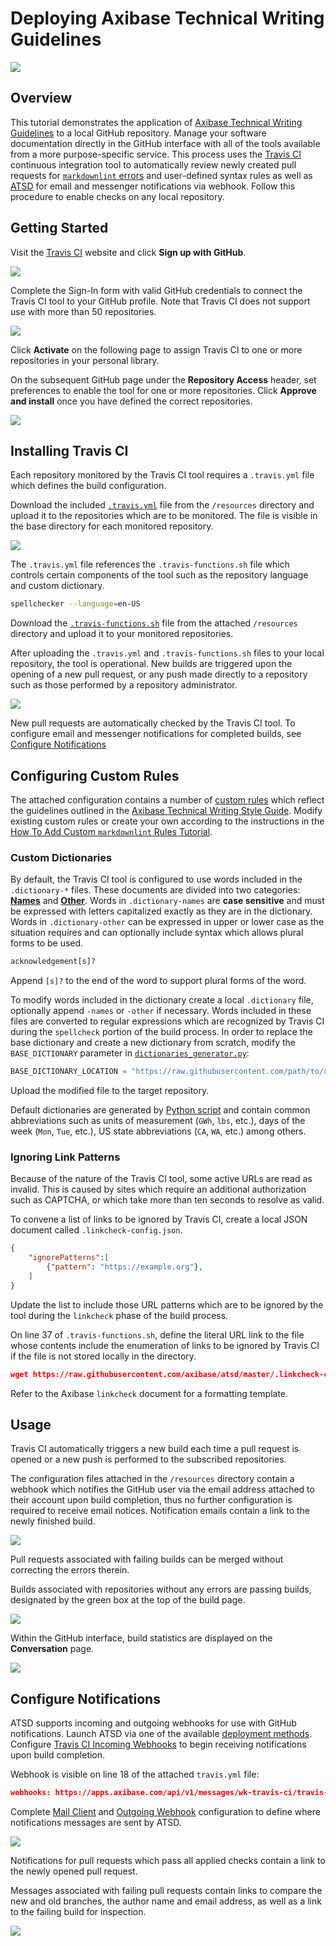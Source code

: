 # Deploying Axibase Technical Writing Guidelines

![](./images/travis-workflow.png)

## Overview

This tutorial demonstrates the application of [Axibase Technical Writing Guidelines](../workshop/technical-writing.md) to a local GitHub repository. Manage your software documentation directly in the GitHub interface with all of the tools available from a more purpose-specific service. This process uses the [Travis CI](https://docs.travis-ci.com/) continuous integration tool to automatically review newly created pull requests for [`markdownlint` errors](https://github.com/markdownlint/markdownlint/blob/master/docs/RULES.md#rules) and user-defined syntax rules as well as [ATSD](https://axibase.com/docs/atsd/) for email and messenger notifications via webhook. Follow this procedure to enable checks on any local repository.

## Getting Started

Visit the [Travis CI](https://travis-ci.com/) website and click **Sign up with GitHub**.

![](./images/sign-up.png)

Complete the Sign-In form with valid GitHub credentials to connect the Travis CI tool to your GitHub profile. Note that Travis CI does not support use with more than 50 repositories.

![](./images/sign-in.png)

Click **Activate** on the following page to assign Travis CI to one or more repositories in your personal library.

On the subsequent GitHub page under the **Repository Access** header, set preferences to enable the tool for one or more repositories. Click **Approve and install** once you have defined the correct repositories.

![](./images/approve-and-install-2.png)

## Installing Travis CI

Each repository monitored by the Travis CI tool requires a `.travis.yml` file which defines the build configuration.

Download the included [`.travis.yml`](./resources/.travis.yml) file from the `/resources` directory and upload it to the repositories which are to be monitored. The file is visible in the base directory for each monitored repository.

![](./images/travis-file-dir.png)

The `.travis.yml` file references the `.travis-functions.sh` file which controls certain components of the tool such as the repository language and custom dictionary.

```sh
spellchecker --language=en-US
```

Download the [`.travis-functions.sh`](./resources/.travis-functions.sh) file from the attached `/resources` directory and upload it to your monitored repositories.

After uploading the `.travis.yml` and `.travis-functions.sh` files to your local repository, the tool is operational. New builds are triggered upon the opening of a new pull request, or any push made directly to a repository such as those performed by a repository administrator.

![](./images/building.png)

New pull requests are automatically checked by the Travis CI tool. To configure email and messenger notifications for completed builds, see [Configure Notifications](#configure-notifications)

## Configuring Custom Rules

The attached configuration contains a number of [custom rules](https://github.com/axibase/docs-util#custom-rules) which reflect the guidelines outlined in the [Axibase Technical Writing Style Guide](../workshop/technical-writing.md). Modify existing custom rules or create your own according to the instructions in the [How To Add Custom `markdownlint` Rules Tutorial](https://github.com/axibase/docs-util/blob/master/docs/how-to-add-custom-linter-rule.md#how-to-add-custom-markdownlint-rule).

### Custom Dictionaries

By default, the Travis CI tool is configured to use words included in the `.dictionary-*` files. These documents are divided into two categories: [**Names**](https://github.com/axibase/atsd/blob/master/.dictionary-names) and [**Other**](https://github.com/axibase/atsd/blob/master/.dictionary-other). Words in `.dictionary-names` are **case sensitive** and must be expressed with letters capitalized exactly as they are in the dictionary. Words in `.dictionary-other` can be expressed in upper or lower case as the situation requires and can optionally include syntax which allows plural forms to be used.

```txt
acknowledgement[s]?
```

Append `[s]?` to the end of the word to support plural forms of the word.

To modify words included in the dictionary create a local `.dictionary` file, optionally append `-names` or `-other` if necessary. Words included in these files are converted to regular expressions which are recognized by Travis CI during the `spellcheck` portion of the build process. In order to replace the base dictionary and create a new dictionary from scratch, modify the `BASE_DICTIONARY` parameter in [`dictionaries_generator.py`](./resources/dictionaries_generator.py):

```python
BASE_DICTIONARY_LOCATION = "https://raw.githubusercontent.com/path/to/dictionary/"
```

Upload the modified file to the target repository.

Default dictionaries are generated by [Python script](https://raw.githubusercontent.com/axibase/docs-util/master/python-scripts/dictionaries_generator.py) and contain common abbreviations such as units of measurement (`GWh`, `lbs`, etc.), days of the week (`Mon`, `Tue`, etc.), US state abbreviations (`CA`, `WA`, etc.) among others.

### Ignoring Link Patterns

Because of the nature of the Travis CI tool, some active URLs are read as invalid. This is caused by sites which require an additional authorization such as CAPTCHA, or which take more than ten seconds to resolve as valid.

To convene a list of links to be ignored by Travis CI, create a local JSON document called `.linkcheck-config.json`.

```JSON
{
    "ignorePatterns":[
        {"pattern": "https://example.org"},
    ]
}
```

Update the list to include those URL patterns which are to be ignored by the tool during the `linkcheck` phase of the build process.

On line 37 of `.travis-functions.sh`, define the literal URL link to the file whose contents include the enumeration of links to be ignored by Travis CI if the file is not stored locally in the directory.

```json
wget https://raw.githubusercontent.com/axibase/atsd/master/.linkcheck-config.json
```

Refer to the Axibase `linkcheck` document for a formatting template.

## Usage

Travis CI automatically triggers a new build each time a pull request is opened or a new push is performed to the subscribed repositories.

The configuration files attached in the `/resources` directory contain a webhook which notifies the GitHub user via the email address attached to their account upon build completion, thus no further configuration is required to receive email notices. Notification emails contain a link to the newly finished build.

![](./images/build-fail.png)

Pull requests associated with failing builds can be merged without correcting the errors therein.

Builds associated with repositories without any errors are passing builds, designated by the green box at the top of the build page.

![](./images/build-pass.png)

Within the GitHub interface, build statistics are displayed on the **Conversation** page.

![](./images/build-pass-2.png)

## Configure Notifications

ATSD supports incoming and outgoing webhooks for use with GitHub notifications. Launch ATSD via one of the available [deployment methods](https://axibase.com/docs/atsd/installation/). Configure [Travis CI Incoming Webhooks](https://axibase.com/docs/atsd/rule-engine/incoming-webhooks.html#travis-ci) to begin receiving notifications upon build completion.

Webhook is visible on line 18 of the attached `travis.yml` file:

```json
webhooks: https://apps.axibase.com/api/v1/messages/wk-travis-ci/travis-ci?json.parse=payload&exclude=payload.id;payload.number;payload.config*;payload.repository*;payload.matrix*;payload.*commit*;payload.status_message;payload.result&include=payload.repository.name&command.message=payload.result_message
```

Complete [Mail Client](https://axibase.com/docs/atsd/administration/mail-client.html) and [Outgoing Webhook](https://axibase.com/docs/atsd/rule-engine/notifications/) configuration to define where notifications messages are sent by ATSD.

![](./images/travis-message.png)

Notifications for pull requests which pass all applied checks contain a link to the newly opened pull request.

Messages associated with failing pull requests contain links to compare the new and old branches, the author name and email address, as well as a link to the failing build for inspection.

![](./images/travis-message-2.png)